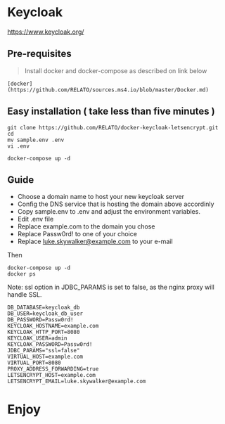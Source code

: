 # Keycloak

https://www.keycloak.org/

## Pre-requisites
> Install docker and docker-compose as described on link below

```
[docker](https://github.com/RELATO/sources.ms4.io/blob/master/Docker.md)
```

## Easy installation ( take less than five minutes )
```
git clone https://github.com/RELATO/docker-keycloak-letsencrypt.git
cd 
mv sample.env .env
vi .env

docker-compose up -d 
```


## Guide
- Choose a domain name to host your new keycloak server
- Config the DNS service that is hosting the domain above accordinly 
- Copy sample.env to .env and adjust the environment variables.
- Edit .env file 
- Replace example.com to the domain you chose
- Replace Passw0rd! to one of your choice
- Replace luke.skywalker@example.com to your e-mail

Then 
```
docker-compose up -d
docker ps
```

Note: ssl option in JDBC_PARAMS is set to false, as the nginx proxy will handle SSL.
```
DB_DATABASE=keycloak_db
DB_USER=keycloak_db_user
DB_PASSWORD=Passw0rd!
KEYCLOAK_HOSTNAME=example.com
KEYCLOAK_HTTP_PORT=8080
KEYCLOAK_USER=admin
KEYCLOAK_PASSWORD=Passw0rd!
JDBC_PARAMS="ssl=false" 
VIRTUAL_HOST=example.com
VIRTUAL_PORT=8080
PROXY_ADDRESS_FORWARDING=true
LETSENCRYPT_HOST=example.com
LETSENCRYPT_EMAIL=luke.skywalker@example.com
```

# Enjoy
